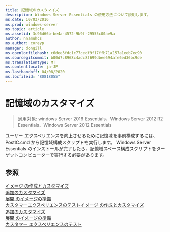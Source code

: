 ```yaml
---
title: 記憶域のカスタマイズ
description: Windows Server Essentials の使用方法について説明します。
ms.date: 10/03/2016
ms.prod: windows-server
ms.topic: article
ms.assetid: 3c96d66b-be4a-4572-9b9f-29555c00ae9a
author: nnamuhcs
ms.author: coreyp
manager: dongill
ms.openlocfilehash: c6dee3fdc1c77cedf9f17ffb71a157a1eeb7ec90
ms.sourcegitcommit: b00d7c8968c4adc8f699dbee694afe6ed36bc9de
ms.translationtype: MT
ms.contentlocale: ja-JP
ms.lasthandoff: 04/08/2020
ms.locfileid: "80818055"
---
```

# <a name="customize-storage-spaces"></a>記憶域のカスタマイズ

>適用対象: windows Server 2016 Essentials、Windows Server 2012 R2 Essentials、Windows Server 2012 Essentials

ユーザー エクスペリエンスを向上させるために記憶域を事前構成するには、PostIC.cmd から記憶域構成スクリプトを実行します。 Windows Server Essentials のインストールが完了したら、記憶域スペース構成スクリプトをターゲットコンピューターで実行する必要があります。
  
## <a name="see-also"></a>参照  

 [イメージ  の作成とカスタマイズ](Creating-and-Customizing-the-Image.md)  
 [追加のカスタマイズ](Additional-Customizations.md)   
 [展開  のイメージの準備](Preparing-the-Image-for-Deployment.md)  
 [カスタマーエクスペリエンスのテスト](Testing-the-Customer-Experience.md)[イメージ  の作成とカスタマイズ](../install/Creating-and-Customizing-the-Image.md)  
 [追加のカスタマイズ](../install/Additional-Customizations.md)   
 [展開  のイメージの準備](../install/Preparing-the-Image-for-Deployment.md)  
 [カスタマー エクスペリエンスのテスト](../install/Testing-the-Customer-Experience.md)

